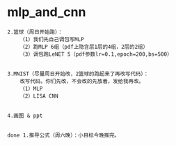 # mlp_and_cnn

    2.篮球（周日开始跑）：
        （1）我们先自己调包写MLP
        （2）跑MLP 6组（pdf上隐含层1层的4组，2层的2组）
        （3）调包跑LeNET 5（pdf参数lr=0.1,epoch=200,bs=500）
    
    
    3.MNIST（尽量周日开始改，2篮球的跑起来了再改写代码）：
        改写代码。你们先改，不会改的先放着，发给我再改。
        （1）MLP
        （2）LISA CNN


    4.画图 & ppt
    
    
    done 1.推导公式（周六晚）：小目标今晚推完。

